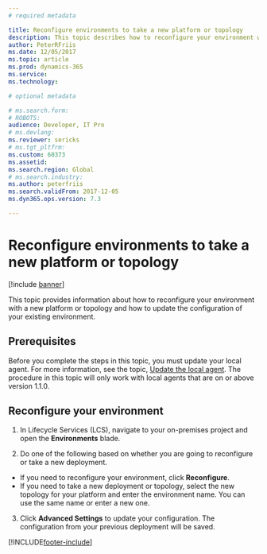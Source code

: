 ```yaml
---
# required metadata

title: Reconfigure environments to take a new platform or topology
description: This topic describes how to reconfigure your environment with a new platform or topology and how to update the configuration of your existing environment.
author: PeterRFriis
ms.date: 12/05/2017
ms.topic: article
ms.prod: dynamics-365
ms.service:
ms.technology: 

# optional metadata

# ms.search.form: 
# ROBOTS: 
audience: Developer, IT Pro
# ms.devlang: 
ms.reviewer: sericks
# ms.tgt_pltfrm: 
ms.custom: 60373
ms.assetid: 
ms.search.region: Global
# ms.search.industry: 
ms.author: peterfriis
ms.search.validFrom: 2017-12-05
ms.dyn365.ops.version: 7.3

---
```

# Reconfigure environments to take a new platform or topology

[!include [banner](../includes/banner.md)]

This topic provides information about how to reconfigure your environment with a new platform or topology and how to update the configuration of your existing environment.  

## Prerequisites
Before you complete the steps in this topic, you must update your local agent. For more information, see the topic, [Update the local agent](update-local-agent.md). The procedure in this topic will only work with local agents that are on or above version 1.1.0. 

## Reconfigure your environment

1. In Lifecycle Services (LCS), navigate to your on-premises project and open the **Environments** blade. 

2. Do one of the following based on whether you are going to reconfigure or take a new deployment.

- If you need to reconfigure your environment, click **Reconfigure**.
- If you need to take a new deployment or topology, select the new topology for your platform and enter the environment name. You can use the same name or enter a new one. 
  
3. Click **Advanced Settings** to update your configuration. The configuration from your previous deployment will be saved. 


[!INCLUDE[footer-include](../../../includes/footer-banner.md)]
